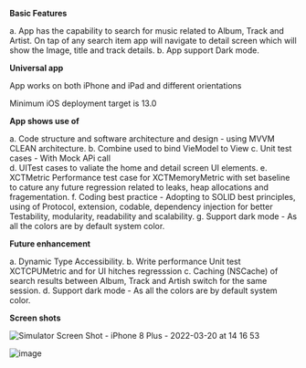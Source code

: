 **Basic Features**

a. App has the capability to search for music related to Album, Track and Artist. On tap of any search item app will navigate to detail screen which will show the Image, title and track details.
b. App support Dark mode.

**Universal app**

App works on both iPhone and iPad and different orientations

Minimum iOS deployment target is 13.0

**App shows use of**

a. Code structure and software architecture and design - using MVVM CLEAN architecture. 
b. Combine used to bind VieModel to View 
c. Unit test cases - With Mock APi call  
d. UITest cases to valiate the home and detail screen UI elements.
e. XCTMetric Performance test case for XCTMemoryMetric with set baseline to cature any future regression related to leaks, heap allocations and fragementation.
f. Coding best practice - Adopting to SOLID best principles, using of Protocol, extension, codable, dependency injection for better Testability, modularity, readability and scalability. 
g. Support dark mode - As all the colors are by default system color.

**Future enhancement**

a. Dynamic Type Accessibility. 
b. Write performance Unit test XCTCPUMetric and for UI hitches regresssion
c. Caching (NSCache) of search results between Album, Track and Artish switch for the same session. 
d. Support dark mode - As all the colors are by default system color.

**Screen shots**

![Simulator Screen Shot - iPhone 8 Plus - 2022-03-20 at 14 16 53](https://user-images.githubusercontent.com/19665932/159167534-76ac6957-9c2a-4ffc-bb2d-48a7562d7f6a.png)

![image](https://user-images.githubusercontent.com/19665932/159167645-7e170d63-d7da-47db-bf7a-384d3a79769d.png)



